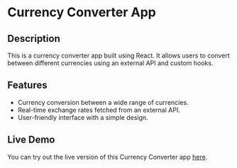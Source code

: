 # Currency Converter App

## Description

This is a currency converter app built using React. It allows users to convert between different currencies using an external API and custom hooks.

## Features

- Currency conversion between a wide range of currencies.
- Real-time exchange rates fetched from an external API.
- User-friendly interface with a simple design.

## Live Demo

You can try out the live version of this Currency Converter app [here](https://currencyconverterusingreact.netlify.app/).
